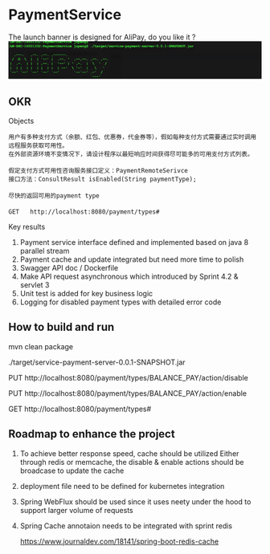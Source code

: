 # PaymentService

The launch banner is designed for AliPay,  do you like it ?
![Colored Banner](https://raw.githubusercontent.com/djkpengjun/PaymentService/master/alipay.png)

## OKR
   
   Objects

    用户有多种支付方式（余额、红包、优惠券，代金券等），假如每种支付方式需要通过实时调用远程服务获取可用性。
    在外部资源环境不变情况下，请设计程序以最短响应时间获得尽可能多的可用支付方式列表。

    假定支付方式可用性咨询服务接口定义：PaymentRemoteSerivce
    接口方法：ConsultResult isEnabled(String paymentType); 
  
    尽快的返回可用的payment type
    
    GET   http://localhost:8080/payment/types#
    
    
   Key results
   
   1) Payment service interface defined and implemented based on java 8 parallel stream
   2) Payment cache and update integrated but need more time to polish 
   3) Swagger API doc / Dockerfile
   4) Make API request asynchronous which introduced by Sprint 4.2 & servlet 3
   5) Unit test is added for key business logic
   6) Logging for disabled payment types with detailed error code
   
   
## How to build and run
   
   mvn clean package
   
   ./target/service-payment-server-0.0.1-SNAPSHOT.jar
   
   
   PUT   http://localhost:8080/payment/types/BALANCE_PAY/action/disable
   
   PUT   http://localhost:8080/payment/types/BALANCE_PAY/action/enable
   
   GET   http://localhost:8080/payment/types#
   
## Roadmap to enhance the project

   1) To achieve better response speed, cache should be utilized
      Either through redis or memcache,  the disable & enable actions should be broadcase to update the cache 
      
   2) deployment file need to be defined for kubernetes integration
   
   3) Spring WebFlux should be used since it uses neety under the hood to support larger volume of requests

   4) Spring Cache annotaion needs to be integrated with sprint redis
   
      https://www.journaldev.com/18141/spring-boot-redis-cache
